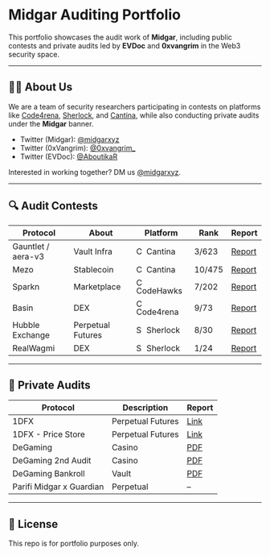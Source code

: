 # Midgar Auditing Portfolio

This portfolio showcases the audit work of **Midgar**, including public contests and private audits led by **EVDoc** and **0xvangrim** in the Web3 security space.


---

## 🧑‍💻 About Us

We are a team of security researchers participating in contests on platforms like [Code4rena](https://code4rena.com), [Sherlock](https://sherlock.xyz), and [Cantina](https://cantina.xyz), while also conducting private audits under the **Midgar** banner.

- Twitter (Midgar): [@midgarxyz](https://x.com/midgarxyz)  
- Twitter (0xVangrim): [@0xvangrim_](https://x.com/0xvangrim_) 
- Twitter (EVDoc): [@AboutikaR](https://x.com/AboutikaR)  

Interested in working together? DM us [@midgarxyz](https://x.com/midgarxyz).

---

## 🔍 Audit Contests

| Protocol | About | Platform | Rank | Report |
|----------|-------|----------|--------|--------|
| Gauntlet / aera-v3 | Vault Infra | <img src="https://cantina.xyz/favicon.ico" alt="Cantina" width="16"/> Cantina | 3/623 | [Report](https://cantina.xyz/competitions/ffe90f03-ffd0-449b-a15f-6e7702323d16) 
| Mezo     | Stablecoin | <img src="https://cantina.xyz/favicon.ico" alt="Cantina" width="16"/> Cantina | 10/475 | [Report](https://cantina.xyz/competitions/e757364c-1f68-4ec5-94f6-c6b3c2e80c6d) |
| Sparkn    | Marketplace     | <img src="https://codehawks.cyfrin.io/favicon.ico" alt="CodeHawks" width="16"/> CodeHawks | 7/202      | [Report](https://codehawks.cyfrin.io/c/2023-08-sparkn)      |
| Basin    | DEX     | <img src="https://code4rena.com/images/c4-logo-icon.svg" alt="C4" width="16"/> Code4rena | 9/73      | [Report](https://code4rena.com/reports/2023-07-basin)      |
| Hubble Exchange    | Perpetual Futures     | <img src="favicons/sherlock.ico" alt="Sherlock" width="16"/> Sherlock | 8/30      | [Report](https://audits.sherlock.xyz/contests/72/report)      |
| RealWagmi    | DEX    | <img src="favicons/sherlock.ico" alt="Sherlock" width="16"/> Sherlock | 1/24     | [Report](https://audits.sherlock.xyz/contests/88/report)      |

---

## 🔐 Private Audits

| Protocol                   | Description | Report |
|----------------------------|-------------|--------|
| 1DFX                       | Perpetual Futures   | [Link](https://github.com/midgar-audits/public-audits/tree/main/audit-reports/1dfx) |
| 1DFX - Price Store         | Perpetual Futures  | [Link](https://github.com/midgar-audits/public-audits/tree/main/audit-reports/1dfx) |
| DeGaming                  | Casino      | [PDF](https://github.com/midgar-audits/public-audits/blob/main/audit-reports/degaming/Degaming_Security_Audit_v.1.0.pdf) |
| DeGaming 2nd Audit        | Casino      | [PDF](https://github.com/midgar-audits/public-audits/blob/main/audit-reports/degaming/Degaming%20Platform%202nd%20Security%20Audit%20v.1.0.pdf) |
| DeGaming Bankroll         | Vault       | [PDF](https://github.com/midgar-audits/public-audits/blob/main/audit-reports/degaming/Bankroll%20Contracts%20Security%20Audit%20v.1.1.pdf) |
| Parifi Midgar x Guardian | Perpetual   | –      |

---

## 📌 License

This repo is for portfolio purposes only.
